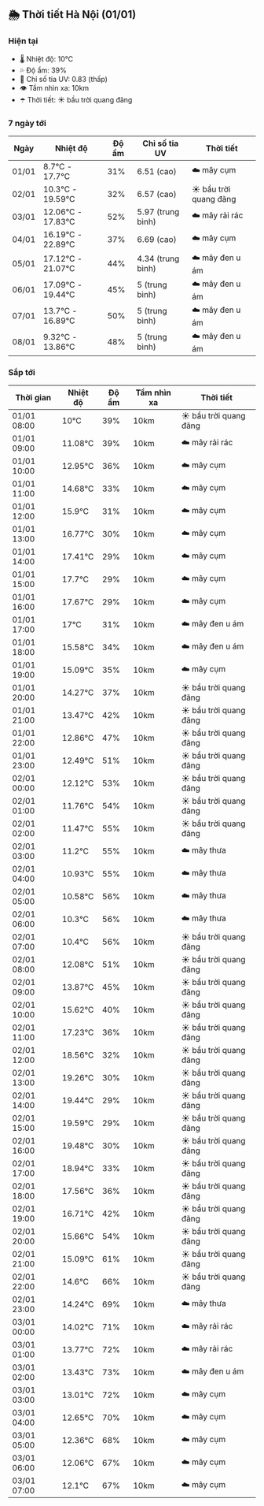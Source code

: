 ## 🌦️ Thời tiết Hà Nội (01/01)

### Hiện tại

- 🌡️ Nhiệt độ: 10℃
- 💦 Độ ẩm: 39%
- 🌟 Chỉ số tia UV: 0.83 (thấp)
- 👁️ Tầm nhìn xa: 10km
- ☂️ Thời tiết: ☀️ bầu trời quang đãng

### 7 ngày tới

| Ngày | Nhiệt độ | Độ ẩm | Chỉ số tia UV | Thời tiết |
| --- | --- | --- | --- | --- |
| 01/01 | 8.7℃ - 17.7℃ | 31% | 6.51 (cao) | ☁️ mây cụm |
| 02/01 | 10.3℃ - 19.59℃ | 32% | 6.57 (cao) | ☀️ bầu trời quang đãng |
| 03/01 | 12.06℃ - 17.83℃ | 52% | 5.97 (trung bình) | ☁️ mây rải rác |
| 04/01 | 16.19℃ - 22.89℃ | 37% | 6.69 (cao) | ☁️ mây cụm |
| 05/01 | 17.12℃ - 21.07℃ | 44% | 4.34 (trung bình) | ☁️ mây đen u ám |
| 06/01 | 17.09℃ - 19.44℃ | 45% | 5 (trung bình) | ☁️ mây đen u ám |
| 07/01 | 13.7℃ - 16.89℃ | 50% | 5 (trung bình) | ☁️ mây đen u ám |
| 08/01 | 9.32℃ - 13.86℃ | 48% | 5 (trung bình) | ☁️ mây đen u ám |

### Sắp tới

| Thời gian | Nhiệt độ | Độ ẩm | Tầm nhìn xa | Thời tiết |
| --- | --- | --- | --- | --- |
| 01/01 08:00 | 10℃ | 39% | 10km | ☀️ bầu trời quang đãng |
| 01/01 09:00 | 11.08℃ | 39% | 10km | ☁️ mây rải rác |
| 01/01 10:00 | 12.95℃ | 36% | 10km | ☁️ mây cụm |
| 01/01 11:00 | 14.68℃ | 33% | 10km | ☁️ mây cụm |
| 01/01 12:00 | 15.9℃ | 31% | 10km | ☁️ mây cụm |
| 01/01 13:00 | 16.77℃ | 30% | 10km | ☁️ mây cụm |
| 01/01 14:00 | 17.41℃ | 29% | 10km | ☁️ mây cụm |
| 01/01 15:00 | 17.7℃ | 29% | 10km | ☁️ mây cụm |
| 01/01 16:00 | 17.67℃ | 29% | 10km | ☁️ mây cụm |
| 01/01 17:00 | 17℃ | 31% | 10km | ☁️ mây đen u ám |
| 01/01 18:00 | 15.58℃ | 34% | 10km | ☁️ mây đen u ám |
| 01/01 19:00 | 15.09℃ | 35% | 10km | ☁️ mây cụm |
| 01/01 20:00 | 14.27℃ | 37% | 10km | ☀️ bầu trời quang đãng |
| 01/01 21:00 | 13.47℃ | 42% | 10km | ☀️ bầu trời quang đãng |
| 01/01 22:00 | 12.86℃ | 47% | 10km | ☀️ bầu trời quang đãng |
| 01/01 23:00 | 12.49℃ | 51% | 10km | ☀️ bầu trời quang đãng |
| 02/01 00:00 | 12.12℃ | 53% | 10km | ☀️ bầu trời quang đãng |
| 02/01 01:00 | 11.76℃ | 54% | 10km | ☀️ bầu trời quang đãng |
| 02/01 02:00 | 11.47℃ | 55% | 10km | ☀️ bầu trời quang đãng |
| 02/01 03:00 | 11.2℃ | 55% | 10km | ☁️ mây thưa |
| 02/01 04:00 | 10.93℃ | 55% | 10km | ☁️ mây thưa |
| 02/01 05:00 | 10.58℃ | 56% | 10km | ☁️ mây thưa |
| 02/01 06:00 | 10.3℃ | 56% | 10km | ☁️ mây thưa |
| 02/01 07:00 | 10.4℃ | 56% | 10km | ☀️ bầu trời quang đãng |
| 02/01 08:00 | 12.08℃ | 51% | 10km | ☀️ bầu trời quang đãng |
| 02/01 09:00 | 13.87℃ | 45% | 10km | ☀️ bầu trời quang đãng |
| 02/01 10:00 | 15.62℃ | 40% | 10km | ☀️ bầu trời quang đãng |
| 02/01 11:00 | 17.23℃ | 36% | 10km | ☀️ bầu trời quang đãng |
| 02/01 12:00 | 18.56℃ | 32% | 10km | ☀️ bầu trời quang đãng |
| 02/01 13:00 | 19.26℃ | 30% | 10km | ☀️ bầu trời quang đãng |
| 02/01 14:00 | 19.44℃ | 29% | 10km | ☀️ bầu trời quang đãng |
| 02/01 15:00 | 19.59℃ | 29% | 10km | ☀️ bầu trời quang đãng |
| 02/01 16:00 | 19.48℃ | 30% | 10km | ☀️ bầu trời quang đãng |
| 02/01 17:00 | 18.94℃ | 33% | 10km | ☀️ bầu trời quang đãng |
| 02/01 18:00 | 17.56℃ | 36% | 10km | ☀️ bầu trời quang đãng |
| 02/01 19:00 | 16.71℃ | 42% | 10km | ☀️ bầu trời quang đãng |
| 02/01 20:00 | 15.66℃ | 54% | 10km | ☀️ bầu trời quang đãng |
| 02/01 21:00 | 15.09℃ | 61% | 10km | ☀️ bầu trời quang đãng |
| 02/01 22:00 | 14.6℃ | 66% | 10km | ☀️ bầu trời quang đãng |
| 02/01 23:00 | 14.24℃ | 69% | 10km | ☁️ mây thưa |
| 03/01 00:00 | 14.02℃ | 71% | 10km | ☁️ mây rải rác |
| 03/01 01:00 | 13.77℃ | 72% | 10km | ☁️ mây rải rác |
| 03/01 02:00 | 13.43℃ | 73% | 10km | ☁️ mây đen u ám |
| 03/01 03:00 | 13.01℃ | 72% | 10km | ☁️ mây cụm |
| 03/01 04:00 | 12.65℃ | 70% | 10km | ☁️ mây cụm |
| 03/01 05:00 | 12.36℃ | 68% | 10km | ☁️ mây cụm |
| 03/01 06:00 | 12.06℃ | 67% | 10km | ☁️ mây cụm |
| 03/01 07:00 | 12.1℃ | 67% | 10km | ☁️ mây cụm |
